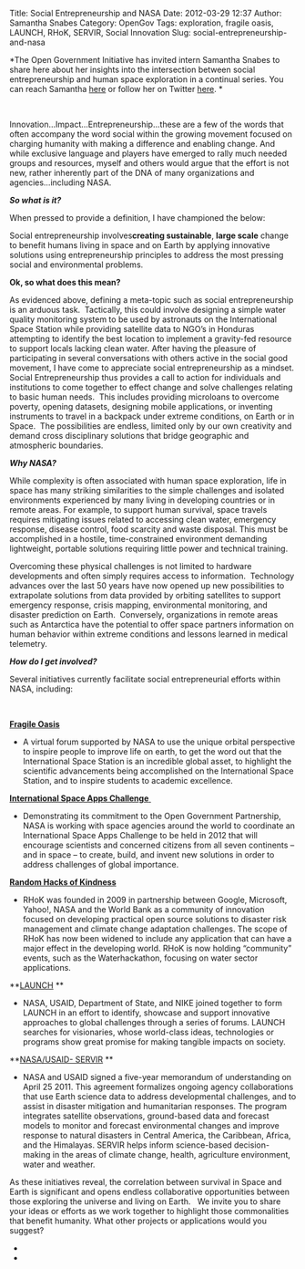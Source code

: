 Title: Social Entrepreneurship and NASA
Date: 2012-03-29 12:37
Author: Samantha Snabes
Category: OpenGov
Tags: exploration, fragile oasis, LAUNCH, RHoK, SERVIR, Social Innovation
Slug: social-entrepreneurship-and-nasa

*The Open Government Initiative has invited intern Samantha Snabes to
share here about her insights into the intersection between social
entrepreneurship and human space exploration in a continual series. You
can reach Samantha [here][] or follow her on Twitter [here][1]. *

 

Innovation…Impact...Entrepreneurship…these are a few of the words that
often accompany the word social within the growing movement focused on
charging humanity with making a difference and enabling change. And
while exclusive language and players have emerged to rally much needed 
groups and resources, myself and others would argue that the effort is
not new, rather inherently part of the DNA of many organizations and
agencies…including NASA.

***So what is it?***

When pressed to provide a definition, I have championed the below:

Social entrepreneurship involves**creating sustainable**, **large
scale** change to benefit humans living in space and on Earth by
applying innovative solutions using entrepreneurship principles to
address the most pressing social and environmental problems.

**Ok, so what does this mean?**

As evidenced above, defining a meta-topic such as social
entrepreneurship is an arduous task.  Tactically, this could involve
designing a simple water quality monitoring system to be used by
astronauts on the International Space Station while providing satellite
data to NGO’s in Honduras attempting to identify the best location to
implement a gravity-fed resource to support locals lacking clean water.
After having the pleasure of participating in several conversations with
others active in the social good movement, I have come to appreciate
social entrepreneurship as a mindset. Social Entrepreneurship thus
provides a call to action for individuals and institutions to come
together to effect change and solve challenges relating to basic human
needs.  This includes providing microloans to overcome poverty, opening
datasets, designing mobile applications, or inventing instruments to
travel in a backpack under extreme conditions, on Earth or in Space. 
The possibilities are endless, limited only by our own creativity and
demand cross disciplinary solutions that bridge geographic and
atmospheric boundaries.

***Why NASA?***

While complexity is often associated with human space exploration, life
in space has many striking similarities to the simple challenges and
isolated environments experienced by many living in developing countries
or in remote areas. For example, to support human survival, space
travels requires mitigating issues related to accessing clean water,
emergency response, disease control, food scarcity and waste disposal.
This must be accomplished in a hostile, time-constrained environment
demanding lightweight, portable solutions requiring little power and
technical training.

Overcoming these physical challenges is not limited to hardware
developments and often simply requires access to information. 
Technology advances over the last 50 years have now opened up new
possibilities to extrapolate solutions from data provided by orbiting
satellites to support emergency response, crisis mapping, environmental
monitoring, and disaster prediction on Earth.  Conversely, organizations
in remote areas such as Antarctica have the potential to offer space
partners information on human behavior within extreme conditions and
lessons learned in medical telemetry.

***How do I get involved?***

Several initiatives currently facilitate social entrepreneurial efforts
within NASA, including:

 

**[Fragile Oasis][]**

-   A virtual forum supported by NASA to use the unique orbital
    perspective to inspire people to improve life on earth, to get the
    word out that the International Space Station is an incredible
    global asset, to highlight the scientific advancements being
    accomplished on the International Space Station, and to inspire
    students to academic excellence.

[**International Space Apps Challenge** ][]

-   Demonstrating its commitment to the Open Government Partnership,
    NASA is working with space agencies around the world to coordinate
    an International Space Apps Challenge to be held in 2012 that will
    encourage scientists and concerned citizens from all seven
    continents – and in space – to create, build, and invent new
    solutions in order to address challenges of global importance.

**[Random Hacks of Kindness][]**

-   RHoK was founded in 2009 in partnership between Google, Microsoft,
    Yahoo!, NASA and the World Bank as a community of innovation focused
    on developing practical open source solutions to disaster risk
    management and climate change adaptation challenges. The scope of
    RHoK has now been widened to include any application that can have a
    major effect in the developing world. RHoK is now holding
    “community” events, such as the Waterhackathon, focusing on water
    sector applications.

**[LAUNCH][] **

-   NASA, USAID, Department of State, and NIKE joined together to form
    LAUNCH in an effort to identify, showcase and support innovative
    approaches to global challenges through a series of forums. LAUNCH
    searches for visionaries, whose world-class ideas, technologies or
    programs show great promise for making tangible impacts on society.

**[NASA/USAID- SERVIR][] **

-   NASA and USAID signed a five-year memorandum of understanding on
    April 25 2011. This agreement formalizes ongoing agency
    collaborations that use Earth science data to address developmental
    challenges, and to assist in disaster mitigation and humanitarian
    responses. The program integrates satellite observations,
    ground-based data and forecast models to monitor and forecast
    environmental changes and improve response to natural disasters in
    Central America, the Caribbean, Africa, and the Himalayas. SERVIR
    helps inform science-based decision-making in the areas of climate
    change, health, agriculture environment, water and weather.

As these initiatives reveal, the correlation between survival in Space
and Earth is significant and opens endless collaborative opportunities
between those exploring the universe and living on Earth.   We invite
you to share your ideas or efforts as we work together to highlight
those commonalities that benefit humanity. What other projects or
applications would you suggest?

*  
*

  [here]: http://about.me/samanthasnabes
  [1]: https://twitter.com/#!/samanthasnabes
  [Fragile Oasis]: fragileoasis.org
  [**International Space Apps Challenge** ]: http://spaceappschallenge.org/
  [Random Hacks of Kindness]: www.rhok.org
  [LAUNCH]: launch.org
  [NASA/USAID- SERVIR]: www.servirglobal.net
